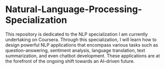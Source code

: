 # Natural-Language-Processing-Specialization

This repository is dedicated to the NLP specialization I am currently undertaking on Coursera. Through this specialization, I will learn how to design powerful NLP applications that encompass various tasks such as question-answering, sentiment analysis, language translation, text summarization, and even chatbot development. These applications are at the forefront of the ongoing shift towards an AI-driven future.
